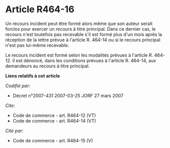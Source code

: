 # Article R464-16

Un recours incident peut être formé alors même que son auteur serait forclos pour exercer un recours à titre principal. Dans
ce dernier cas, le recours n'est toutefois pas recevable s'il est formé plus d'un mois après la réception de la lettre prévue
à l'article R. 464-14 ou si le recours principal n'est pas lui-même recevable. 

Le recours incident est formé selon les modalités prévues à l'article R. 464-12. Il est dénoncé, dans les conditions prévues
à l'article R. 464-14, aux demandeurs au recours à titre principal.

**Liens relatifs à cet article**

_Codifié par_:

  - Décret n°2007-431 2007-03-25 JORF 27 mars 2007

_Cite_:

  - Code de commerce - art. R464-12 (VT)
  - Code de commerce - art. R464-14 (VT)

_Cité par_:

  - Code de commerce - art. R464-15 (V)
